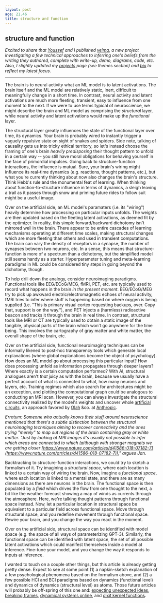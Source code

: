 ```yaml
---
layout: post
age: 21.46
title: structure and function
---
```


## structure and function

_Excited to share that [Youssef](https://youssefabdelm.github.io/) and I published [velma](/thoughtware/velma), a new project investigating a few technical approaches to inferring one's beliefs from the writing they authored, complete with write-up, demo, diagrams, code, etc. Also, I slightly updated my [projects](/thoughtware) page (see themes section) and [bio](/) to reflect my latest focus._

---

The brain is to neural activity what an ML model is to latent activations. The brain itself and the ML model are relatively static, inert, difficult to meaningfully change in a short time. In contrast, neural activity and latent activations are much more fleeting, transient, easy to influence from one moment to the next. If we were to use terms typical of neuroscience, we might describe the brain and ML model as comprising the _structural_ layer, while neural activity and latent activations would make up the _functional_ layer.

The structural layer greatly influences the state of the functional layer over time, its dynamics. Your brain is probably wired to instantly trigger a vaguely repulsive state on sight of snakes and spiders. Side note, talking of causality gets us into tricky ethical territory, so let's instead choose the framing of one's brain _heavily predisposing_ their thought pattern to unfold in a certain way -- you still have moral obligations for behaving yourself in the face of primordial impulses. Going back to structure-function interactions, the influence is mutual. Sure, your brain's wiring might influence its real-time dynamics (e.g. reactions, thought patterns, etc.), but what you're currently thinking about now also changes the brain's structure. Think Hebb's rule and the monumental feat of learning. When thinking about function-to-structure influence in terms of dynamics, a sleigh leaving a trail as it passes through snow and priming future rides to follow suit might be a useful image.

Over on the artificial side, an ML model's paramaters (i.e. its "wiring") heavily determine how processing on particular inputs unfolds. The weights are then updated based on the fleeting latent activations, as deemed fit by the optimizer. In reality, this simple forward/backward dichotomy isn't mirrored well in the brain. There appear to be entire cascades of learning mechanisms operating at different time scales, making structural changes which are more fleeting than others and used in transient computations. The brain can vary the density of receptors in a synapse, the number of synapses between two neurons, etc. In a sense, this means that structure-function is more of a spectrum than a dichotomy, but the simplified model still seems handy as a starter. Hyperparameter tuning and meta-learning paradigms in ML could be considered tiny steps in going beyond the dichotomy, though.

To help drill down the analogy, consider neuroimaging paradigms. Functional tools like EEG/ECoG/MEG, fMRI, PET, etc. are typically used to record what happens in the brain _in the present moment_. EEG/ECoG/MEG try to pick up awkward electric/electromagnetic echoes of neural activity, fMRI tries to infer where stuff is happening based on where oxygen is being supplied (i.e. "This is primary visual cortex requesting backups, over. Copy that, support is on the way."), and PET injects a (harmless) radioactive beacon and tracks it through the brain in real time. In contrast, structural tools like MRI or CT are typically used to obtain a static image of the tangible, physical parts of the brain which won't go anywhere for the time being. This involves the cartography of gray matter and white matter, the overall shape of the brain, etc.

Over on the artificial side, functional neuroimaging techniques can be informally likened to post-hoc transparency tools which generate local explanations (where global explanations become the object of psychology). How does an ML model go about processing this particular input? How does processing unfold as information propagates through deeper layers? Where exactly is a certain computation performed? With AI, structural analogues aren't _that_ juicy as with the brain, because we usually have a perfect account of what is connected to what, how many neurons and layers, etc. Training regimes which also search for architectures might be an exception, and plotting the computational graph could be analogous to conducting an MRI scan. However, you can always investigate the structural connectivity realized by the model's weights and uncover whole [artificial circuits](https://distill.pub/2020/circuits/), an approach favored by [Olah](https://colah.github.io/) &co. at [Anthropic](https://www.anthropic.com/).

_Erratum: [Someone who actually knows their stuff around neuroscience](https://universalprior.substack.com/about) mentioned that there's a subtle distinction between the structural neuroimaging techniques aiming to recover connectivity and the ones trying "merely" to map out regions of the brain containing gray or white matter. "Just by looking at MRI images it's usually not possible to infer which areas are connected to which (although with stronger magnets we are getting closer [https://www.nature.com/articles/d41586-018-07182-7](https://www.nature.com/articles/d41586-018-07182-7))," argues Jan._

Backtracking to structure-function interactions, we could try to sketch a formalism of it. Try imagining a _structural space_, where each location is linked to a certain way of wiring the brain. Now, imagine a _functional space_, where each location is linked to a mental state, and there are as many dimensions as there are neurons in the brain. The functional space is then populated by a _field_ which drives the flow from one thought to the next, a bit like the weather forecast showing a map of winds as currents through the atmosphere. Here, we're talking thought patterns through functional space instead. Now, let a particular location in structural space be equivalent to a particular field across functional space. Move through structural space, and you redefine movement through functional space. Rewire your brain, and you change the way you react in the moment.

Over on the artificial side, structural space can be identified with model space (e.g. the space of all ways of parameterizing GPT-3). Similarly, the functional space can be identified with latent space, the set of all possible latent activations which could manifest themselves inside a model at inference. Fine-tune your model, and you change the way it responds to inputs at inference.

I wanted to touch on a couple other things, but this article is already getting pretty dense. Expect to see at some point (1) a napkin-sketch explanation of a few psychological phenomena based on the formalism above, and (2) a few possible HCI and BCI paradigms based on dynamics (functional level) and dynamics of dynamics (structural level) as atoms. Those future articles will probably be off-spring of this one and: [expecting unexpected ideas](/reflections/expecting-unexpected-ideas), [breaking frames](/reflections/breaking-frames), [dynamical systems online](/reflections/dynamical-systems-online), and [dixit kernel functions](/reflections/dixit-kernel-functions).
